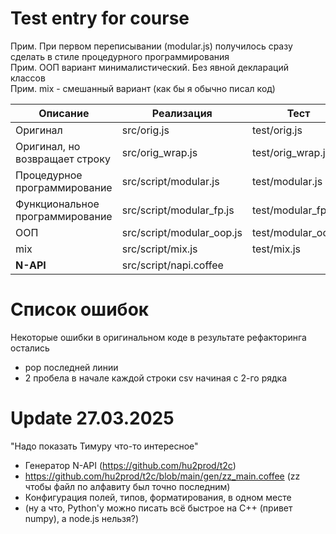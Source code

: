 # Test entry for course

Прим. При первом переписывании (modular.js) получилось сразу сделать в стиле процедурного программирования \
Прим. ООП вариант минималистический. Без явной деклараций классов \
Прим. mix - смешанный вариант (как бы я обычно писал код)

| Описание                        | Реализация                | Тест                |
|---------------------------------|---------------------------|---------------------|
| Оригинал                        | src/orig.js               | test/orig.js        |
| Оригинал, но возвращает строку  | src/orig_wrap.js          | test/orig_wrap.js   |
| Процедурное программирование    | src/script/modular.js     | test/modular.js     |
| Функциональное программирование | src/script/modular_fp.js  | test/modular_fp.js  |
| ООП                             | src/script/modular_oop.js | test/modular_oop.js |
| mix                             | src/script/mix.js         | test/mix.js         |
| **N-API**                       | src/script/napi.coffee    |                     |

# Список ошибок
Некоторые ошибки в оригинальном коде в результате рефакторинга остались
* pop последней линии
* 2 пробела в начале каждой строки csv начиная с 2-го рядка

# Update 27.03.2025
"Надо показать Тимуру что-то интересное"
* Генератор N-API (https://github.com/hu2prod/t2c)
* https://github.com/hu2prod/t2c/blob/main/gen/zz_main.coffee (zz чтобы файл по алфавиту был точно последним)
* Конфигурация полей, типов, форматирования, в одном месте
* (ну а что, Python'у можно писать всё быстрое на C++ (привет numpy), а node.js нельзя?)
